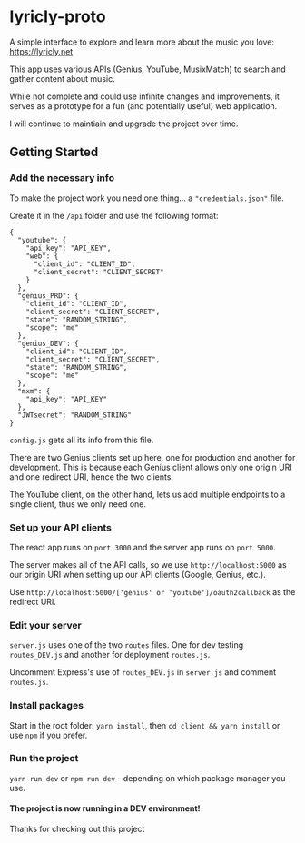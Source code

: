 # lyricly-proto
A simple interface to explore and learn more about the music you love: https://lyricly.net

This app uses various APIs (Genius, YouTube, MusixMatch) to search and gather content about music.

While not complete and could use infinite changes and improvements, it serves as a prototype for a fun (and potentially useful) web application.

I will continue to maintiain and upgrade the project over time.

## Getting Started
### Add the necessary info

To make the project work you need one thing... a `"credentials.json"` file.

Create it in the `/api` folder and use the following format:

```
{
  "youtube": {
    "api_key": "API_KEY",
    "web": {
      "client_id": "CLIENT_ID",
      "client_secret": "CLIENT_SECRET"
    }
  },
  "genius_PRD": {
    "client_id": "CLIENT_ID",
    "client_secret": "CLIENT_SECRET",
    "state": "RANDOM_STRING",
    "scope": "me"
  },
  "genius_DEV": {
    "client_id": "CLIENT_ID",
    "client_secret": "CLIENT_SECRET",
    "state": "RANDOM_STRING",
    "scope": "me"
  },
  "mxm": {
    "api_key": "API_KEY"
  },
  "JWTsecret": "RANDOM_STRING"
}
```

`config.js` gets all its info from this file.

There are two Genius clients set up here, one for production and another for development. This is because each Genius client allows only one origin URI and one redirect URI, hence the two clients. 

The YouTube client, on the other hand, lets us add multiple endpoints to a single client, thus we only need one.

### Set up your API clients

The react app runs on `port 3000` and the server app runs on `port 5000`.

The server makes all of the API calls, so we use `http://localhost:5000` as our origin URI when setting up our API clients (Google, Genius, etc.). 

Use `http://localhost:5000/['genius' or 'youtube']/oauth2callback` as the redirect URI.

### Edit your server

`server.js` uses one of the two `routes` files. One for dev testing `routes_DEV.js` and another for deployment `routes.js`.

Uncomment Express's use of `routes_DEV.js` in `server.js` and comment `routes.js`.

### Install packages
Start in the root folder: `yarn install`, then `cd client && yarn install` or use `npm` if you prefer.

### Run the project
`yarn run dev` or `npm run dev` - depending on which package manager you use.

#### The project is now running in a DEV environment!

Thanks for checking out this project
